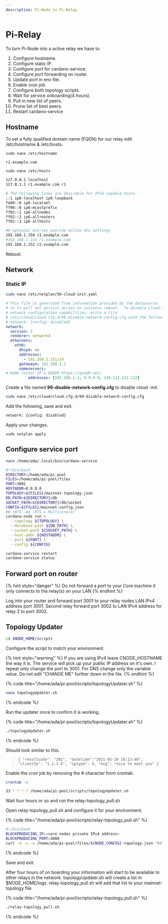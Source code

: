 ```yaml
---
description: Pi-Node to Pi-Relay
---
```


# Pi-Relay

To turn Pi-Node into a active relay we have to.

1. Configure hostname.
2. Configure static IP.
3. Configure port for cardano-service.
4. Configure port forwarding on router.
5. Update port in env file.
6. Enable cron job.
7. Configure both topology scripts.
8. Wait for service onboarding\(4 hours\).
9. Pull in new list of peers.
10. Prune list of best peers.
11. Restart cardano-service

## Hostname

To set a fully qualified domain name \(FQDN\) for our relay edit /etc/hostname & /etc/hosts.

```text
sudo nano /etc/hostname
```

```text
r1.example.com
```

```text
sudo nano /etc/hosts
```

```bash
127.0.0.1 localhost
127.0.1.1 r1.example.com r1

# The following lines are desirable for IPv6 capable hosts
::1 ip6-localhost ip6-loopback
fe00::0 ip6-localnet
ff00::0 ip6-mcastprefix
ff02::1 ip6-allnodes
ff02::2 ip6-allrouters
ff02::3 ip6-allhosts

## optional entries overide online dns settings
192.168.1.150 c1.example.com
#192.168.1.151 r1.example.com
192.168.1.152 r2.example.com

```

Reboot.

## Network

### Static IP

```bash
sudo nano /etc/netplan/50-cloud-init.yaml
```

```yaml
# This file is generated from information provided by the datasource.  Changes
# to it will not persist across an instance reboot.  To disable cloud-init's
# network configuration capabilities, write a file
# /etc/cloud/cloud.cfg.d/99-disable-network-config.cfg with the following:
# network: {config: disabled}
network:
  version: 2
  renderer: networkd
  ethernets:
    eth0:
      dhcp4: no
      addresses:
        - 192.168.1.151/24
      gateway4: 192.168.1.1
      nameservers:
# Home router IP & QUAD9 https://quad9.net/
          addresses: [192.168.1.1, 9.9.9.9, 149.112.112.112]
```

Create a file named **99-disable-network-config.cfg** to disable cloud -init.

```bash
sudo nano /etc/cloud/cloud.cfg.d/99-disable-network-config.cfg
```

Add the following, save and exit.

```bash
network: {config: disabled}
```

Apply your changes.

```text
sudo netplan apply
```

## Configure service port

```bash
nano /home/ada/.local/bin/cardano-service
```

```bash
#!/bin/bash
DIRECTORY=/home/ada/pi-pool
FILES=/home/ada/pi-pool/files
PORT=3001
HOSTADDR=0.0.0.0
TOPOLOGY=${FILES}/mainnet-topology.json
DB_PATH=${DIRECTORY}/db
SOCKET_PATH=${DIRECTORY}/db/socket
CONFIG=${FILES}/mainnet-config.json
## +RTS -N4 -RTS = Multicore(4)
cardano-node run \
  --topology ${TOPOLOGY} \
  --database-path ${DB_PATH} \
  --socket-path ${SOCKET_PATH} \
  --host-addr ${HOSTADDR} \
  --port ${PORT} \
  --config ${CONFIG}

```

```bash
cardano-service restart
cardano-service status
```

## Forward port on router

{% hint style="danger" %}
Do not forward a port to your Core machine it only connects to the relay\(s\) on your LAN
{% endhint %}

Log into your router and forward port 3001 to your relay nodes LAN IPv4 address port 3001. Second relay forward port 3002 to LAN IPv4 address for relay 2 to port 3002.

## Topology Updater

```bash
cd $NODE_HOME/scripts
```

Configure the script to match your environment.

{% hint style="warning" %}
If you are using IPv4 leave CNODE\_HOSTNAME the way it is. The service will pick up your public IP address on it's own. I repeat only change the port to 3001. For DNS change only the variable value. Do not edit "CHANGE ME" further down in the file.
{% endhint %}

{% code title="/home/ada/pi-pool/scripts/topologyUpdater.sh" %}
```bash
nano topologyUpdater.sh
```
{% endcode %}

Run the updater once to confirm it is working.

{% code title="/home/ada/pi-pool/scripts/topologyUpdater.sh" %}
```bash
./topologyUpdater.sh
```
{% endcode %}

Should look similar to this.

> `{ "resultcode": "201", "datetime":"2021-05-20 10:13:40", "clientIp": "1.2.3.4", "iptype": 4, "msg": "nice to meet you" }`

Enable the cron job by removing the \# character from crontab.

```bash
crontab -e
```

```bash
33 * * * * /home/ada/pi-pool/scripts/topologyUpdater.sh
```

Wait four hours or so and run the relay-topology\_pull.sh

Open relay-topology\_pull.sh and configure it for your environment.

{% code title="/home/ada/pi-pool/scripts/relay-topology\_pull.sh" %}
```bash
#!/bin/bash
BLOCKPRODUCING_IP=<core nodes private IPv4 address>
BLOCKPRODUCING_PORT=3000
curl -4 -s -o /home/ada/pi-pool/files/${NODE_CONFIG}-topology.json "https://api.clio.one/htopology/v1/fetch/?max=15&customPeers=${BLOCKPRODUCING_IP}:${BLOCKPRODUCING_PORT}:1|relays-new.cardano-mainnet.iohk.io:3001:2"
```
{% endcode %}

Save and exit.

After four hours of on boarding your information will start to be available to other relays in the network. topologyUpdater.sh will create a list in $NODE\_HOME/logs. relay-topology\_pull.sh will add that list to your mainnet-topology file.

{% code title="/home/ada/pi-pool/scripts/relay-topology\_pull.sh" %}
```bash
./relay-topology_pull.sh
```
{% endcode %}

